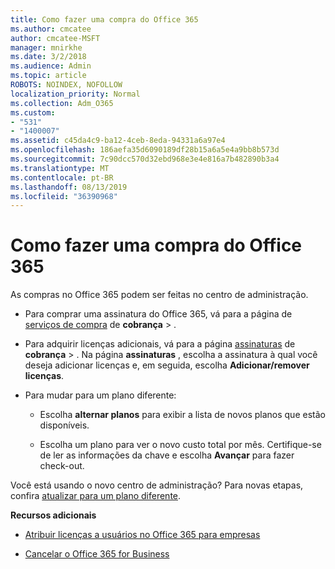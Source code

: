 ```yaml
---
title: Como fazer uma compra do Office 365
ms.author: cmcatee
author: cmcatee-MSFT
manager: mnirkhe
ms.date: 3/2/2018
ms.audience: Admin
ms.topic: article
ROBOTS: NOINDEX, NOFOLLOW
localization_priority: Normal
ms.collection: Adm_O365
ms.custom:
- "531"
- "1400007"
ms.assetid: c45da4c9-ba12-4ceb-8eda-94331a6a97e4
ms.openlocfilehash: 186aefa35d6090189df28b15a6a5e4a9bb8b573d
ms.sourcegitcommit: 7c90dcc570d32ebd968e3e4e816a7b482890b3a4
ms.translationtype: MT
ms.contentlocale: pt-BR
ms.lasthandoff: 08/13/2019
ms.locfileid: "36390968"
---
```

# <a name="how-to-make-an-office-365-purchase"></a>Como fazer uma compra do Office 365

As compras no Office 365 podem ser feitas no centro de administração.
  
- Para comprar uma assinatura do Office 365, vá para a página de [serviços de compra](https://go.microsoft.com/fwlink/p/?linkid=868433) de **cobrança** \> .

- Para adquirir licenças adicionais, vá para a página [assinaturas](https://go.microsoft.com/fwlink/p/?linkid=842054) de **cobrança** \> . Na página **assinaturas** , escolha a assinatura à qual você deseja adicionar licenças e, em seguida, escolha **Adicionar/remover licenças**.

- Para mudar para um plano diferente:

  - Escolha **alternar planos** para exibir a lista de novos planos que estão disponíveis.

  - Escolha um plano para ver o novo custo total por mês. Certifique-se de ler as informações da chave e escolha **Avançar** para fazer check-out.

Você está usando o novo centro de administração? Para novas etapas, confira [atualizar para um plano diferente](https://docs.microsoft.com/en-us/office365/admin/subscriptions-and-billing/upgrade-to-different-plan).
  
 **Recursos adicionais**
  
- [Atribuir licenças a usuários no Office 365 para empresas](https://docs.microsoft.com/en-us/office365/admin/subscriptions-and-billing/assign-licenses-to-users)

- [Cancelar o Office 365 for Business](https://docs.microsoft.com/en-us/office365/admin/subscriptions-and-billing/cancel-your-subscription)